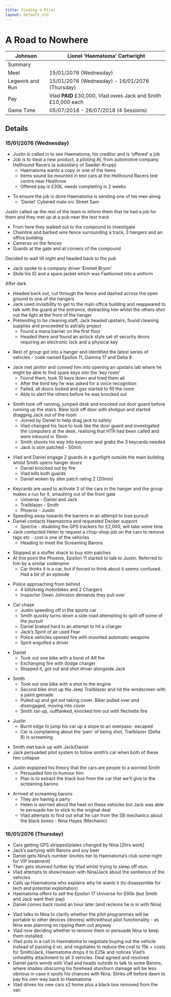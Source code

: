 ```yaml
---
title: Finding a Pilot
layout: default_old
---
```


# A Road to Nowhere

| Johnson         | Lionel ‘Haematoma’ Cartwright                                |
| --------------- | ------------------------------------------------------------ |
| Summary         |                                                              |
| Meet            | 15/01/2076 (Wednesday)                                       |
| Legwork and Run | 15/01/2076 (Wednesday) - 16/01/2076 (Thursday)               |
| Pay             | Vlad **PAID** £30,000, Vlad owes Jack and Smith £10,000 each |
| Game Time       | 05/07/2018 - 26/07/2018 (4 Sessions)                         |

## Details

### 15/01/2076 (Wednesday)

- Justin is called in to see Haematoma, his creditor and is ‘offered’ a job
- Job is to steal a new product, a piloting AI, from automotive company Hellhound Racers (a subsidiary of Saeder-Krupp)
	- Haematoma wants a copy or one of the items
	- Items sound be mounted in test cars at the Hellhound Racers test centre near Heathrow
	- Offered pay is £30k, needs completing in 2 weeks

<!-- -->

- To ensure the job is done Haematoma is sending one of his men along
	- ‘Daniel’ Cybered male orc Street Sam

<!-- -->

Justin called up the rest of the team to inform them that he had a job for them and they met up at a pub near the test track
- From here they walked out to the compound to investigate
- Chainlink and barbed wire fence surrounding a track, 3 hangers and an office building
- Cameras on the fences
- Guards at the gate and at corners of the compound

Decided to wait till night and headed back to the pub
- Jack spoke to a company driver ‘Emmet Bryon’
- Stole his ID and a spare jacket which was Fashioned into a uniform

After dark
- Headed back out, cut through the fence and dashed across the open ground to one of the hangers
- Jack used invisibility to get to the main office building and reappeared to talk with the guard at the entrance, distracting him whilst the others shot out the light at the front of the hanger
- Pretending to be cleaning staff, Jack headed upstairs, found cleaning supplies and proceeded to astrally project
	- Found a mana barrier on the first floor
	- Headed there and found an airlock style set of security doors requiring an electronic lock and a physical key

<!-- -->

- Rest of group got into a hanger and identified the latest series of vehicles - code named Epsilon 11, Gamma 17 and Delta 8

<!-- -->

- Jack met janitor and conned him into opening an upstairs lab where he might be able to find spare keys into the ‘key room’
	- Found them, took 10 keys down and tried them all
	- After the third key he was asked for a voice recognition
	- Failed, all doors locked and gas started to fill the room
	- Able to alert the others before he was knocked out

<!-- -->

- Smith took off running, jumped desk and knocked out door guard before running up the stairs. Blew lock off door with shotgun and started dragging Jack out of the room
	- Joined by Daniel to help drag jack to safety
	- Vlad changed his face to look like the door guard and investigated the computers at the desk, realising that HTR had been called and were inbound in 10min
	- Smith shoots his way into keyroom and grabs the 3 keycards needed
	- Jack is stim patched - 50min

<!-- -->

- Vlad and Daniel engage 2 guards in a gunfight outside the main building whilst Smith opens hanger doors
	- Daniel knocked out by fire
	- Vlad kills both guards
	- Daniel woken by stim patch rating 2 (20min)

<!-- -->

- Keycards are used to activate 3 of the cars in the hanger and the group makes a run for it, smashing out of the front gate
	- Universe - Daniel and Jack
	- Trailblazer - Smith
	- Phoenix - Justin
- Speeding away towards the barrens in an attempt to lose pursuit
- Daniel contacts Haematoma and requested Decker support
	- Spectre - disabling the GPS trackers for £2,000, will take some time
- Jack contacted Helen to request a chop-shop job on the cars to remove tags etc - cost is one of the vehicles
	- Heading to meet the Screaming Barons

<!-- -->

- Stopped at a stuffer shack to buy stim patches
- At this point the Phoenix, Epsilon 11 started to talk to Justin. Referred to him by a similar codename
	- Car thinks it is a car, but if forced to think about it seems confused. Had a bit of an episode

<!-- -->

- Police approaching from behind
	- 4 blitzkreig motorbikes and 2 Chargers
	- Inspector Owen Johnston demands they pull over

<!-- -->

- Car chase
	- Justin speeding off in the sports car
	- Smith quickly turns down a side road attempting to split off some of the pursuit
	- Daniel braked hard in an attempt to hit a charger
	- Jack’s Spirit of air used Fear
	- Police vehicles opened fire with mounted automatic weapons
	- Spirit engulfed a driver

<!-- -->

- Daniel
	- Took out one bike with a burst of AR fire
	- Exchanging fire with dodge charger
	- Stopped it, got out and shot driver alongside Jack

<!-- -->

- Smith
	- Took out one bike with a shot to the engine
	- Second bike shot up the Jeep Trailblazer and hit the windscreen with a paint grenade
	- Pulled up and got out taking cover. Biker pulled over and disengaged, moving into cover
	- Smith ran up, outflanked, knocked him out with flechette fire

<!-- -->

- Justin
	- Burnt edge to jump his car up a slope to an overpass- escaped
	- Car is complaining about the ‘pain’ of being shot, Trailblazer (Delta 8) is screaming

<!-- -->

- Smith met back up with Jack/Daniel
- Jack persuaded pilot system to follow smith’s car when both of these two collapse

<!-- -->

- Justin explained his theory that the cars are people to a worried Smith
	- Persuaded him to humour him
	- Plan is to extract the black box from the car that we’ll give to the screaming barons

<!-- -->

- Arrived at screaming barons
	- They are having a party
	- Helen is worried about the heat on these vehicles but Jack was able to persuade her to stick to the original deal
	- Vlad attempts to find out what he can from the SB mechanics about the black boxes - Nina Hayes (Mechanic)

### 16/01/2076 (Thursday)

- Cars getting GPS stripped/plates changed by Nina [2hrs work]
- Jack’s partying with Barons and soy beer
- Daniel gets Nina’s number (invites her to Haematoma’s club some night for VIP treatment)
- Then gets stunned further by Vlad whilst trying to sleep off stun.
- Vlad attempts to show/reason with Nina/Jack about the sentience of the vehicles
- Calls up Haematoma who explains why he wants it (to disassemble for tech and potential exploitation)
- Haematoma offers to sell the Epsilon 17 Universe for £60k (but Smith and Jack want their pay)
- Daniel comes back round an hour later (and reckons he is in with Nina)

<!-- -->

- Vlad talks to Nina to clarify whether the pilot programmes will be portable to other devices (drones) with/without pilot functionality - as Nina was planning on ripping them out anyway
- Vlad now deciding whether to remove them or persuade Nina to keep them installed.
- Vlad puts in a call to Haematoma to negotiate buying out the vehicle instead of passing it on, and negotiates to reduce the cost to 15k + costs for Smith/Jack, Haematoma drops it to £25k and notices Vlad’s unhealthy attachment to all 3 vehicles.  Deal agreed and resolved
- Daniel parts words with Vlad and heads outside to talk to some Barons, where shades obscuring his forehead stun/burn damage will be less obvious in case it spoils his chances with Nina.  Slinks off before dawn to pay his own way back to Haematoma
- Vlad drives his new cars x2 home plus a black box removed from the van
